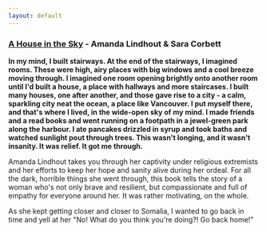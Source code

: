 ```yaml
---
layout: default
---
```


### [A House in the Sky](https://en.wikipedia.org/wiki/A_House_in_the_Sky) - Amanda Lindhout & Sara Corbett

**In my mind, I built stairways. At the end of the stairways, I imagined rooms. These were high, airy places with big windows and a cool breeze moving through. I imagined one room opening brightly onto another room until I'd built a house, a place with hallways and more staircases. I built many houses, one after another, and those gave rise to a city - a calm, sparkling city neat the ocean, a place like Vancouver. I put myself there, and that's where I lived, in the wide-open sky of my mind. I made friends and a read books and went running on a footpath in a jewel-green park along the harbour. I ate pancakes drizzled in syrup and took baths and watched sunlight pout through trees. This wasn't longing, and it wasn't insanity. It was relief. It got me through.**

Amanda Lindhout takes you through her captivity under religious extremists and her efforts to keep her hope and sanity alive during her ordeal. For all the dark, horrible things she went through, this book tells the story of a woman who's not only brave and resilient, but compassionate and full of empathy for everyone around her. It was rather motivating, on the whole.

As she kept getting closer and closer to Somalia, I wanted to go back in time and yell at her "No! What do you think you're doing?! Go back home!" 
